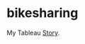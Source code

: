 # bikesharing
My Tableau [Story](https://public.tableau.com/shared/D6SPDRQ5S?:display_count=n&:origin=viz_share_link).
